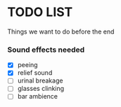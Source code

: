 # TODO LIST
Things we want to do before the end

### Sound effects needed

- [x] peeing
- [x] relief sound
- [ ] urinal breakage
- [ ] glasses clinking
- [ ] bar ambience